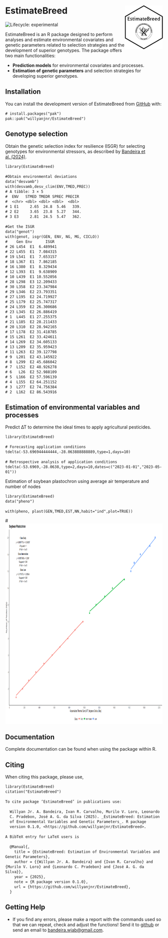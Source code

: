 <!-- README.md is generated from README.Rmd. Please edit that file -->

# EstimateBreed <img src="man/figures/logo.png" align="right" height="140/">

<!-- badges: start -->

![Lifecycle:
experimental](https://lifecycle.r-lib.org/articles/figures/lifecycle-stable.svg)
<!-- badges: end -->

EstimateBreed is an R package designed to perform analyses and estimate
environmental covariates and genetic parameters related to selection
strategies and the development of superior genotypes. The package offers
two main functionalities:

-   **Prediction models** for environmental covariates and processes.
-   **Estimation of genetic parameters** and selection strategies for
    developing superior genotypes.

## Installation

You can install the development version of EstimateBreed from
[GitHub](https://github.com/) with:

    # install.packages("pak")
    pak::pak("willyanjnr/EstimateBreed")

## Genotype selection

Obtain the genetic selection index for resilience (ISGR) for selecting
genotypes for environmental stressors, as described by [Bandeira et
al. (2024)](https://www.cropj.com/Carvalho_18_12_2024_825_830.pdf).

    library(EstimateBreed)

    #Obtain environmental deviations
    data("desvamb")
    with(desvamb,desv_clim(ENV,TMED,PREC))
    # A tibble: 3 × 5
    #  ENV   STMED TMEDR SPREC PRECIR
    #  <chr> <dbl> <dbl> <dbl>  <dbl>
    # 1 E1     2.65  24.8  5.46   339.
    # 2 E2     3.65  23.8  5.27   344.
    # 3 E3     2.81  24.5  5.47   362.

    #Get the ISGR
    data("genot")
    with(genot, isgr(GEN, ENV, NG, MG, CICLO))
    #    Gen Env      ISGR
    # 26 L454  E1  6.489941
    # 22 L455  E1  7.084315
    # 19 L541  E1  7.653157
    # 18 L367  E1  7.862185
    # 16 L380  E1  8.329434
    # 12 L393  E1  9.638909
    # 10 L439  E1 10.552056
    # 28 L298  E3 12.209433
    # 30 L358  E2 23.347984
    # 29 L346  E2 23.793351
    # 27 L195  E2 24.719927
    # 25 L179  E2 25.747317
    # 24 L359  E2 26.300686
    # 23 L345  E2 26.886419
    # 1  L445  E1 27.255375
    # 21 L185  E2 28.211433
    # 20 L310  E2 28.942165
    # 17 L178  E2 31.418785
    # 15 L261  E2 33.424611
    # 14 L269  E2 34.605133
    # 13 L209  E2 35.959423
    # 11 L263  E2 39.127798
    # 9  L201  E2 43.145922
    # 8  L299  E2 45.686042
    # 7  L152  E2 48.926278
    # 6   L26  E2 52.988109
    # 5  L166  E2 57.596139
    # 4  L155  E2 64.251152
    # 3  L277  E2 74.756384
    # 2  L162  E2 86.543916

## Estimation of environmental variables and processes

Predict ∆T to determine the ideal times to apply agricultural
pesticides.


    library(EstimateBreed)

    # Forecasting application conditions
    tdelta(-53.696944444444,-28.063888888889,type=1,days=10)

    # Retrospective analysis of application conditions
    tdelta(-53.6969,-28.0638,type=2,days=10,dates=c("2023-01-01","2023-05-01"))

Estimation of soybean plastochron using average air temperature and
number of nodes

    library(EstimateBreed)
    data("pheno")

    with(pheno, plast(GEN,TMED,EST,NN,habit="ind",plot=TRUE))

\#<img src="man/figures/plast.png" align="center" width="935" height="640" />

## Documentation

Complete documentation can be found when using the package within R.

## Citing

When citing this package, please use,

    library(EstimateBreed)
    citation("EstimateBreed")

    To cite package ‘EstimateBreed’ in publications use:

      Willyan Jr. A. Bandeira, Ivan R. Carvalho, Murilo V. Loro, Leonardo
      C. Pradebon, José A. G. da Silva (2025). _EstimateBreed: Estimation
      of Environmental Variables and Genetic Parameters_. R package
      version 0.1.0, <https://github.com/willyanjnr/EstimateBreed>.

    A BibTeX entry for LaTeX users is

      @Manual{,
        title = {EstimateBreed: Estimation of Environmental Variables and Genetic Parameters},
        author = {{Willyan Jr. A. Bandeira} and {Ivan R. Carvalho} and {Murilo V. Loro} and {Leonardo C. Pradebon} and {José A. G. da Silva}},
        year = {2025},
        note = {R package version 0.1.0},
        url = {https://github.com/willyanjnr/EstimateBreed},
      }

## Getting Help

-   If you find any errors, please make a report with the commands used
    so that we can repeat, check and adjust the functions! Send it to
    [github](https://github.com/willyanjnr/EstimateBreed/issues) or send
    an email to <bandeira.wjab@gmail.com>.
